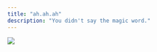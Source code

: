 ```yaml
---
title: "ah.ah.ah"
description: "You didn't say the magic word."
---
```

<img src="./assets/403.gif" />
